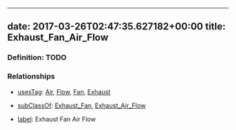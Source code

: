 
---
date: 2017-03-26T02:47:35.627182+00:00
title: Exhaust_Fan_Air_Flow
---
### Definition: TODO

### Relationships

* [usesTag](https://brickschema.org/schema/1.0/BrickFrame#usesTag): [Air](https://brickschema.org/schema/1.0/BrickTag#Air), [Flow](https://brickschema.org/schema/1.0/BrickTag#Flow), [Fan](https://brickschema.org/schema/1.0/BrickTag#Fan), [Exhaust](https://brickschema.org/schema/1.0/BrickTag#Exhaust)

* [subClassOf](http://www.w3.org/2000/01/rdf-schema#subClassOf): [Exhaust_Fan](https://brickschema.org/schema/1.0/Brick#Exhaust_Fan), [Exhaust_Air_Flow](https://brickschema.org/schema/1.0/Brick#Exhaust_Air_Flow)

* [label](http://www.w3.org/2000/01/rdf-schema#label): Exhaust Fan Air Flow
